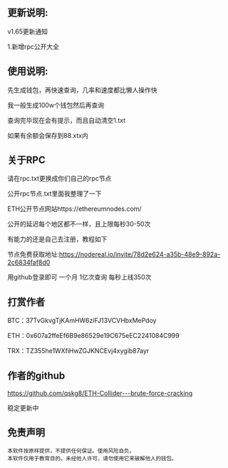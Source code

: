 ## 更新说明:

v1.65更新通知

1.新增rpc公开大全

## 使用说明:

先生成钱包，再快速查询，几率和速度都比懒人操作快

我一般生成100w个钱包然后再查询

查询完毕现在会有提示，而且自动清空1.txt      

如果有余额会保存到88.xtx内

##  关于RPC

请在rpc.txt更换成你们自己的rpc节点

公开rpc节点.txt里面我整理了一下

ETH公开节点网站https://ethereumnodes.com/

公开的延迟每个地区都不一样，且上限每秒30-50次 

有能力的还是自己去注册，教程如下

节点免费获取地址:https://nodereal.io/invite/78d2e624-a35b-48e9-892a-2c6834faf8d0

用github登录即可 一个月 1亿次查询 每秒上线350次

##  打赏作者

BTC：37TvGkvgTjKAmHW6ziFJ13VCVHbxMePdoy

ETH：0x607a2ffeEf6B9e86529e19C675eEC2241084C999

TRX：TZ355he1WXfiHwZGJKNCEvj4xygib87ayr

##  作者的github

https://github.com/qskg8/ETH-Collider---brute-force-cracking

稳定更新中

## 免责声明

    本软件按原样提供，不提供任何保证。使用风险自负。
    本软件仅用于教育目的。未经他人许可，请勿使用它来破解他人的钱包。
